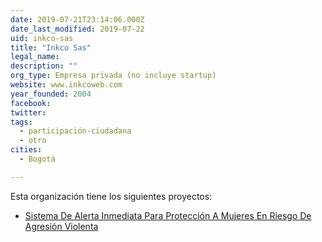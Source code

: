 ```yaml
---
date: 2019-07-21T23:14:06.000Z
date_last_modified: 2019-07-22
uid: inkco-sas
title: "Inkco Sas"
legal_name: 
description: ""
org_type: Empresa privada (no incluye startup)
website: www.inkcoweb.com
year_founded: 2004
facebook: 
twitter: 
tags:
  - participación-ciudadana
  - otro
cities: 
  - Bogotá

---
```


Esta organización tiene los siguientes proyectos:

- [Sistema De Alerta Inmediata Para Protección A Mujeres En Riesgo De Agresión Violenta](/i/sistema-de-alerta-inmediata-para-proteccion-a-mujeres-en-riesgo-de-agresion-violenta.html)

